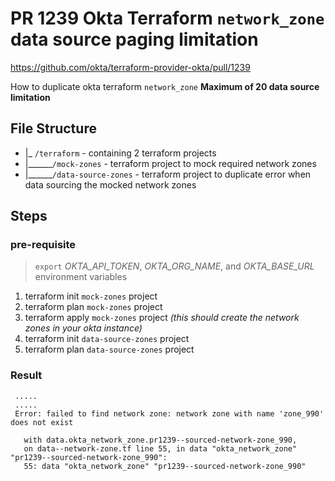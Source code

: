 # PR 1239 Okta Terraform `network_zone` data source paging limitation 

https://github.com/okta/terraform-provider-okta/pull/1239

How to duplicate okta terraform `network_zone` **Maximum of 20 data source limitation**

## File Structure 

* |_ `/terraform`              - containing 2 terraform projects
* |______`/mock-zones`         - terraform project to mock required network zones
* |______`/data-source-zones`  - terraform project to duplicate error when data sourcing the mocked network zones

## Steps

### pre-requisite

> `export` *OKTA_API_TOKEN*, *OKTA_ORG_NAME*, and *OKTA_BASE_URL* environment variables

1. terraform init `mock-zones` project
2. terraform plan `mock-zones` project
3. terraform apply `mock-zones` project *(this should create the network zones in your okta instance)*
4. terraform init `data-source-zones` project
5. terraform plan `data-source-zones` project

### Result

```
 .....
 .....
 Error: failed to find network zone: network zone with name 'zone_990' does not exist
 
   with data.okta_network_zone.pr1239--sourced-network-zone_990,
   on data--network-zone.tf line 55, in data "okta_network_zone" "pr1239--sourced-network-zone_990":
   55: data "okta_network_zone" "pr1239--sourced-network-zone_990" 
```